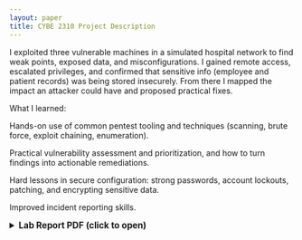 ```yaml
---
layout: paper
title: CYBE 2310 Project Description
---
```


I exploited three vulnerable machines in a simulated hospital network to find weak points, exposed data, and misconfigurations. I gained remote access, escalated privileges, and confirmed that sensitive info (employee and patient records) was being stored insecurely. From there I mapped the impact an attacker could have and proposed practical fixes.

What I learned:

Hands-on use of common pentest tooling and techniques (scanning, brute force, exploit chaining, enumeration).

Practical vulnerability assessment and prioritization, and how to turn findings into actionable remediations.

Hard lessons in secure configuration: strong passwords, account lockouts, patching, and encrypting sensitive data.

Improved incident reporting skills.

<details>
  <summary style="font-size:1.1em; font-weight:bold; cursor: pointer;">Lab Report PDF (click to open)</summary>

  <!-- PDF viewer container -->
  <div id="pdf-wrapper" style="margin-top: 1rem;">
    <div id="pdf-viewer" style="width:100%; height:80vh; max-height:900px; border-radius:8px; background:#141414; padding:12px; overflow:auto; -webkit-overflow-scrolling: touch;">
      <!-- canvases for pages will be appended here by PDF.js -->
      <div id="pdf-loading" style="color:#cfcfcf; text-align:center; padding:30px 0;">Loading PDF…</div>
    </div>

    <div style="margin-top:12px; color:#bfbfbf; font-size:0.95rem;">
      If your browser can't render the PDF here, <a href="{{ '/assets/231Project/231.pdf' | relative_url }}" rel="noopener" target="_blank">download the PDF</a>.
    </div>
  </div>

  <!-- PDF.js -->
  <script src="https://cdnjs.cloudflare.com/ajax/libs/pdf.js/3.10.137/pdf.min.js"></script>
  <script>
    (function() {
      const url = '{{ "/assets/231Project/231.pdf" | relative_url }}';
      const viewer = document.getElementById('pdf-viewer');
      const loading = document.getElementById('pdf-loading');

      // Configure PDF.js worker
      const pdfjsLib = window['pdfjs-dist/build/pdf'];
      pdfjsLib.GlobalWorkerOptions.workerSrc = 'https://cdnjs.cloudflare.com/ajax/libs/pdf.js/3.10.137/pdf.worker.min.js';

      // Clear previous content (if any)
      function clearViewer() {
        while (viewer.firstChild) viewer.removeChild(viewer.firstChild);
      }

      // Render the PDF
      pdfjsLib.getDocument(url).promise.then(pdf => {
        // Remove loading message
        clearViewer();

        // Loop through all pages and render each to a canvas
        const renderPromises = [];
        for (let pageNum = 1; pageNum <= pdf.numPages; pageNum++) {
          renderPromises.push(
            pdf.getPage(pageNum).then(page => {
              // scale: adjust for readability; smaller value = smaller canvas
              const scale = Math.min(1.6, (window.devicePixelRatio || 1) * 1.1);
              const viewport = page.getViewport({ scale: scale });

              // create canvas for this page
              const canvas = document.createElement('canvas');
              canvas.width = Math.min(viewport.width, viewer.clientWidth - 24); // keep within container
              // adjust height proportionally
              const scaleAdjust = canvas.width / viewport.width;
              canvas.height = viewport.height * scaleAdjust;
              canvas.style.display = 'block';
              canvas.style.margin = '0 auto 20px auto';
              canvas.style.boxShadow = '0 6px 18px rgba(0,0,0,0.6)';
              canvas.style.borderRadius = '4px';
              canvas.style.background = '#fff';

              // match canvas drawing scale to adjusted width/height
              const renderContext = {
                canvasContext: canvas.getContext('2d'),
                viewport: page.getViewport({ scale: scale * scaleAdjust })
              };

              viewer.appendChild(canvas);
              return page.render(renderContext).promise;
            })
          );
        }

        return Promise.all(renderPromises);
      }).catch(err => {
        // Show fallback message and keep download link visible
        clearViewer();
        const errMsg = document.createElement('div');
        errMsg.style.color = '#ffb3a7';
        errMsg.style.padding = '20px';
        errMsg.style.textAlign = 'center';
        errMsg.textContent = 'Unable to load PDF inline. Use the download link below.';
        viewer.appendChild(errMsg);
        console.error('PDF.js error:', err);
      });
    })();
  </script>

</details>

